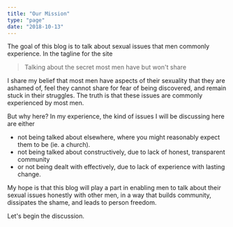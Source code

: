 ```yaml
---
title: "Our Mission"
type: "page"
date: "2018-10-13"
---
```

The goal of this blog is to talk about sexual issues that men commonly experience. In the tagline for the site 

> Talking about the secret most men have but won't share
    
I share my belief that most men have aspects of their sexuality that they are ashamed of, feel they cannot share for fear of being discovered, and remain stuck in their struggles. The truth is that these issues are commonly experienced by most men. 

But why here? In my experience, the kind of issues I will be discussing here are either 
* not being talked about elsewhere, where you might reasonably expect them to be (ie. a church). 
* not being talked about constructively, due to lack of honest, transparent community 
* or not being dealt with effectively, due to lack of experience with lasting change.

My hope is that this blog will play a part in enabling men to talk about their sexual issues honestly with other men, in a way that builds community, dissipates the shame, and leads to person freedom.

Let's begin the discussion.